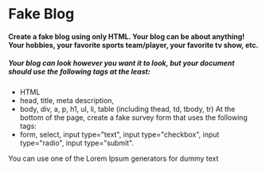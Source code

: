 # Fake Blog

#### Create a fake blog using only HTML. Your blog can be about anything! Your hobbies, your favorite sports team/player, your favorite tv show, etc. 

##### Your blog can look however you want it to look, but your document should use the following tags at the least:

 - HTML
 - head, title, meta description, 
 - body, div, a, p, h1, ul, li, table (including thead, td, tbody, tr)
At the bottom of the page, create a fake survey form that uses the following tags:
 - form, select, input type="text", input type="checkbox", input type="radio", input type="submit".

You can use one of the Lorem Ipsum generators for dummy text